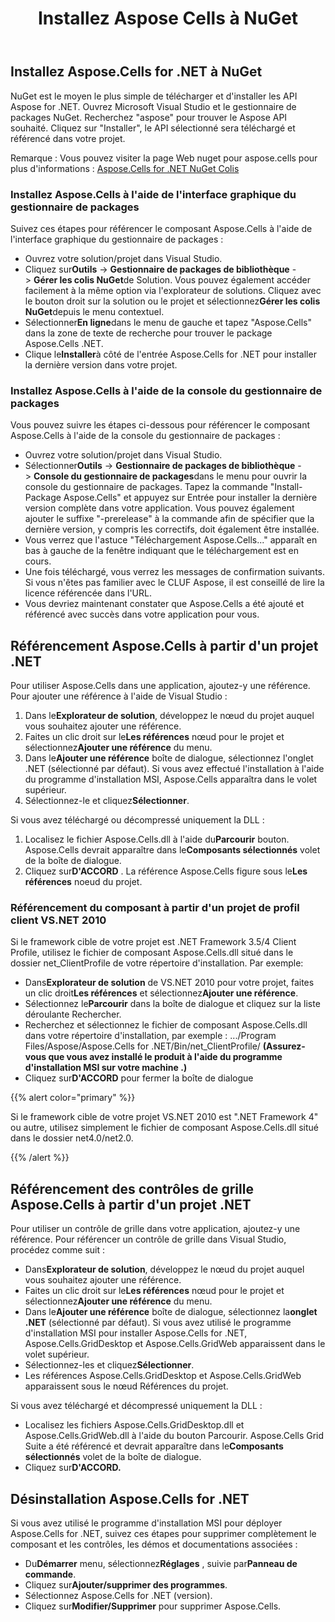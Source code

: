 ﻿---
title: Installez Aspose Cells à NuGet
type: docs
weight: 30
url: /fr/net/installation/
---
## **Installez Aspose.Cells for .NET à NuGet**
NuGet est le moyen le plus simple de télécharger et d'installer les API Aspose for .NET. Ouvrez Microsoft Visual Studio et le gestionnaire de packages NuGet. Recherchez "aspose" pour trouver le Aspose API souhaité. Cliquez sur "Installer", le API sélectionné sera téléchargé et référencé dans votre projet.

Remarque : Vous pouvez visiter la page Web nuget pour aspose.cells pour plus d'informations :
[Aspose.Cells for .NET NuGet Colis](https://www.nuget.org/packages/Aspose.Cells/)

### **Installez Aspose.Cells à l'aide de l'interface graphique du gestionnaire de packages**
Suivez ces étapes pour référencer le composant Aspose.Cells à l'aide de l'interface graphique du gestionnaire de packages :

- Ouvrez votre solution/projet dans Visual Studio.
- Cliquez sur**Outils** -> **Gestionnaire de packages de bibliothèque** -> **Gérer les colis NuGet**de Solution. Vous pouvez également accéder facilement à la même option via l'explorateur de solutions. Cliquez avec le bouton droit sur la solution ou le projet et sélectionnez**Gérer les colis NuGet**depuis le menu contextuel.
- Sélectionner**En ligne**dans le menu de gauche et tapez "Aspose.Cells" dans la zone de texte de recherche pour trouver le package Aspose.Cells .NET.
- Clique le**Installer**à côté de l'entrée Aspose.Cells for .NET pour installer la dernière version dans votre projet.
### **Installez Aspose.Cells à l'aide de la console du gestionnaire de packages**
Vous pouvez suivre les étapes ci-dessous pour référencer le composant Aspose.Cells à l'aide de la console du gestionnaire de packages :

- Ouvrez votre solution/projet dans Visual Studio.
- Sélectionner**Outils** -> **Gestionnaire de packages de bibliothèque** -> **Console du gestionnaire de packages**dans le menu pour ouvrir la console du gestionnaire de packages.
 Tapez la commande "Install-Package Aspose.Cells" et appuyez sur Entrée pour installer la dernière version complète dans votre application. Vous pouvez également ajouter le suffixe "-prerelease" à la commande afin de spécifier que la dernière version, y compris les correctifs, doit également être installée.
- Vous verrez que l'astuce "Téléchargement Aspose.Cells..." apparaît en bas à gauche de la fenêtre indiquant que le téléchargement est en cours.
- Une fois téléchargé, vous verrez les messages de confirmation suivants. Si vous n'êtes pas familier avec le CLUF Aspose, il est conseillé de lire la licence référencée dans l'URL.
- Vous devriez maintenant constater que Aspose.Cells a été ajouté et référencé avec succès dans votre application pour vous.
## **Référencement Aspose.Cells à partir d'un projet .NET**
Pour utiliser Aspose.Cells dans une application, ajoutez-y une référence. Pour ajouter une référence à l'aide de Visual Studio :

1.  Dans le**Explorateur de solution**, développez le nœud du projet auquel vous souhaitez ajouter une référence.
1.  Faites un clic droit sur le**Les références** nœud pour le projet et sélectionnez**Ajouter une référence** du menu.
1.  Dans le**Ajouter une référence** boîte de dialogue, sélectionnez l'onglet .NET (sélectionné par défaut). Si vous avez effectué l'installation à l'aide du programme d'installation MSI, Aspose.Cells apparaîtra dans le volet supérieur.
1.  Sélectionnez-le et cliquez**Sélectionner**.

Si vous avez téléchargé ou décompressé uniquement la DLL :

1.  Localisez le fichier Aspose.Cells.dll à l'aide du**Parcourir** bouton. Aspose.Cells devrait apparaître dans le**Composants sélectionnés** volet de la boîte de dialogue.
1.  Cliquez sur**D'ACCORD** . La référence Aspose.Cells figure sous le**Les références** noeud du projet.
### **Référencement du composant à partir d'un projet de profil client VS.NET 2010**
Si le framework cible de votre projet est .NET Framework 3.5/4 Client Profile, utilisez le fichier de composant Aspose.Cells.dll situé dans le dossier net_ClientProfile de votre répertoire d'installation. Par exemple:

-  Dans**Explorateur de solution** de VS.NET 2010 pour votre projet, faites un clic droit**Les références** et sélectionnez**Ajouter une référence**.
-  Sélectionnez le**Parcourir** dans la boîte de dialogue et cliquez sur la liste déroulante Rechercher.
- Recherchez et sélectionnez le fichier de composant Aspose.Cells.dll dans votre répertoire d'installation, par exemple : .../Program Files/Aspose/Aspose.Cells for .NET/Bin/net_ClientProfile/ **(Assurez-vous que vous avez installé le produit à l'aide du programme d'installation MSI sur votre machine .)**
-  Cliquez sur**D'ACCORD** pour fermer la boîte de dialogue

{{% alert color="primary" %}} 

Si le framework cible de votre projet VS.NET 2010 est ".NET Framework 4" ou autre, utilisez simplement le fichier de composant Aspose.Cells.dll situé dans le dossier net4.0/net2.0.

{{% /alert %}} 
## **Référencement des contrôles de grille Aspose.Cells à partir d'un projet .NET**
Pour utiliser un contrôle de grille dans votre application, ajoutez-y une référence. Pour référencer un contrôle de grille dans Visual Studio, procédez comme suit :

-  Dans**Explorateur de solution**, développez le nœud du projet auquel vous souhaitez ajouter une référence.
-  Faites un clic droit sur le**Les références** nœud pour le projet et sélectionnez**Ajouter une référence** du menu.
-  Dans le**Ajouter une référence** boîte de dialogue, sélectionnez la**onglet .NET** (sélectionné par défaut). Si vous avez utilisé le programme d'installation MSI pour installer Aspose.Cells for .NET, Aspose.Cells.GridDesktop et Aspose.Cells.GridWeb apparaissent dans le volet supérieur.
-  Sélectionnez-les et cliquez**Sélectionner**.
- Les références Aspose.Cells.GridDesktop et Aspose.Cells.GridWeb apparaissent sous le nœud Références du projet.

Si vous avez téléchargé et décompressé uniquement la DLL :

-  Localisez les fichiers Aspose.Cells.GridDesktop.dll et Aspose.Cells.GridWeb.dll à l'aide du bouton Parcourir. Aspose.Cells Grid Suite a été référencé et devrait apparaître dans le**Composants sélectionnés** volet de la boîte de dialogue.
-  Cliquez sur**D'ACCORD.**
## **Désinstallation Aspose.Cells for .NET**
Si vous avez utilisé le programme d'installation MSI pour déployer Aspose.Cells for .NET, suivez ces étapes pour supprimer complètement le composant et les contrôles, les démos et documentations associées :

-  Du**Démarrer** menu, sélectionnez**Réglages** , suivie par**Panneau de commande**.
-  Cliquez sur**Ajouter/supprimer des programmes**.
- Sélectionnez Aspose.Cells for .NET (version).
-  Cliquez sur**Modifier/Supprimer** pour supprimer Aspose.Cells.
